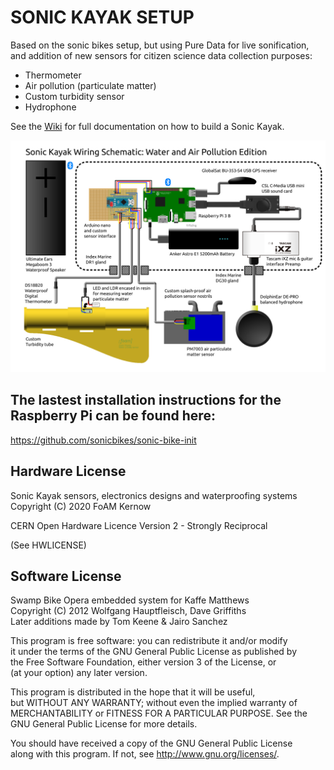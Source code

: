 SONIC KAYAK SETUP
=================

Based on the sonic bikes setup, but using Pure Data for live
sonification, and addition of new sensors for citizen science data
collection purposes:

* Thermometer
* Air pollution (particulate matter)
* Custom turbidity sensor
* Hydrophone

See the [Wiki](https://github.com/fo-am/sonic-kayaks/wiki) for full documentation on how to build a Sonic Kayak.

![](https://github.com/fo-am/sonic-kayaks/raw/master/hardware/full-wiring-action.png)

## The lastest installation instructions for the Raspberry Pi can be found here:
https://github.com/sonicbikes/sonic-bike-init


Hardware License
----------------

Sonic Kayak sensors, electronics designs and waterproofing systems Copyright (C) 2020 FoAM Kernow

CERN Open Hardware Licence Version 2 - Strongly Reciprocal

(See HWLICENSE)

Software License
------------------
Swamp Bike Opera embedded system for Kaffe Matthews <br>
Copyright (C) 2012 Wolfgang Hauptfleisch, Dave Griffiths<br>
Later additions made by Tom Keene & Jairo Sanchez<br>

This program is free software: you can redistribute it and/or modify<br>
it under the terms of the GNU General Public License as published by<br>
the Free Software Foundation, either version 3 of the License, or<br>
(at your option) any later version.<br>

This program is distributed in the hope that it will be useful,<br>
but WITHOUT ANY WARRANTY; without even the implied warranty of<br>
MERCHANTABILITY or FITNESS FOR A PARTICULAR PURPOSE.  See the<br>
GNU General Public License for more details.<br>

You should have received a copy of the GNU General Public License<br>
along with this program.  If not, see <http://www.gnu.org/licenses/>.

